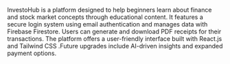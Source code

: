 InvestoHub is a platform designed to help beginners learn about finance and stock market concepts through educational content. It features a secure login system using email authentication and manages data with Firebase Firestore. Users can generate and download PDF receipts for their transactions. The platform offers a user-friendly interface built with React.js and Tailwind CSS .Future upgrades include AI-driven insights and expanded payment options.
